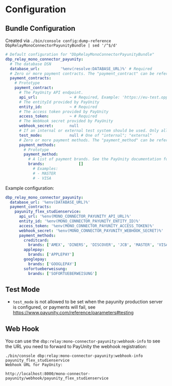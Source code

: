 # Configuration

## Bundle Configuration

Created via `./bin/console config:dump-reference DbpRelayMonoConnectorPayunityBundle | sed '/^$/d'`

```yaml
# Default configuration for "DbpRelayMonoConnectorPayunityBundle"
dbp_relay_mono_connector_payunity:
  # The database DSN
  database_url:         '%env(resolve:DATABASE_URL)%' # Required
  # Zero or more payment contracts. The "payment_contract" can be referenced in the "mono" config.
  payment_contracts:
    # Prototype
    payment_contract:
      # The PayUnity API endpoint.
      api_url:              ~ # Required, Example: 'https://eu-test.oppwa.com'
      # The entityId provided by PayUnity
      entity_id:            ~ # Required
      # The access token provided by PayUnity
      access_token:         ~ # Required
      # The WebHook secret provided by PayUnity
      webhook_secret:       null
      # If an internal or external test system should be used. Only allowed to be set with the test server.
      test_mode:            null # One of "internal"; "external"
      # Zero or more payment methods. The "payment_method" can be referenced in the "mono" config.
      payment_methods:
        # Prototype
        payment_method:
          # A list of payment brands. See the PayUnity documentation for more info.
          brands:               []
            # Examples:
            # - MASTER
            # - VISA
```

Example configuration:

```yaml
dbp_relay_mono_connector_payunity:
  database_url: '%env(DATABASE_URL)%'
  payment_contracts:
    payunity_flex_studienservice:
      api_url: '%env(MONO_CONNECTOR_PAYUNITY_API_URL)%'
      entity_id: '%env(MONO_CONNECTOR_PAYUNITY_ENTITY_ID)%'
      access_token: '%env(MONO_CONNECTOR_PAYUNITY_ACCESS_TOKEN)%'
      webhook_secret: '%env(MONO_CONNECTOR_PAYUNITY_WEBHOOK_SECRET)%'
      payment_methods:
        creditcard:
          brands: ['AMEX', 'DINERS', 'DISCOVER', 'JCB', 'MASTER', 'VISA']
        applepay:
          brands: ['APPLEPAY']
        googlepay:
          brands: ['GOOGLEPAY']
        sofortueberweisung:
          brands: ['SOFORTUEBERWEISUNG']
```

## Test Mode

* `test_mode` is not allowed to be set when the payunity production server is configured, or payments will fail, see https://www.payunity.com/reference/parameters#testing

## Web Hook

You can use the `dbp:relay:mono-connector-payunity:webhook-info` to see the URL you need to forward to PayUnity the webhook registration:

```console
./bin/console dbp:relay:mono-connector-payunity:webhook-info payunity_flex_studienservice
Webhook URL for PayUnity:

http://localhost:8000/mono-connector-payunity/webhook/payunity_flex_studienservice
```
